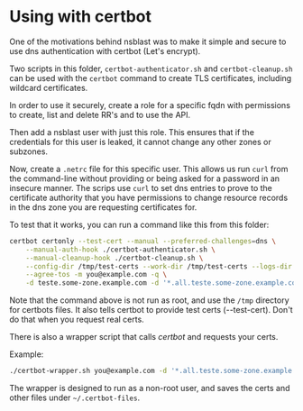 # Using with certbot

One of the motivations behind nsblast was to make it simple and secure
to use dns authentication with certbot (Let's encrypt).

Two scripts in this folder, `certbot-authenticator.sh` and `certbot-cleanup.sh`
can be used with the `certbot` command to create TLS certificates, including
wildcard certificates.

In order to use it securely, create a role for a specific fqdn with
permissions to create, list and delete RR's and to use the API.

Then add a nsblast user with just this role. This ensures
that if the credentials for this user is leaked, it cannot
change any other zones or subzones.

Now, create a `.netrc` file for this specific user. This allows
us run `curl` from the command-line without providing
or being asked for a password in an insecure manner. The
scrips use `curl` to set dns entries to prove to the
certificate authority that you have permissions to
change resource records in the dns zone you are requesting
certificates for.

To test that it works, you can run a command like this from this folder:

```sh
certbot certonly --test-cert --manual --preferred-challenges=dns \
    --manual-auth-hook ./certbot-authenticator.sh \
    --manual-cleanup-hook ./certbot-cleanup.sh \
    --config-dir /tmp/test-certs --work-dir /tmp/test-certs --logs-dir /tmp/test-certs \
    --agree-tos -m you@example.com -q \
    -d teste.some-zone.example.com -d '*.all.teste.some-zone.example.com' -d www.teste.some-zone.example.com
```

Note that the command above is not run as root, and use the `/tmp` directory for certbots files. It also
tells certbot to provide test certs (--test-cert). Don't do that when you request real certs.

There is also a wrapper script that calls *certbot* and requests your certs.

Example:
```sh
./certbot-wrapper.sh you@example.com -d '*.all.teste.some-zone.example.com' -d www.teste.some-zone.example.com

```

The wrapper is designed to run as a non-root user, and saves the certs and other files under `~/.certbot-files`.


